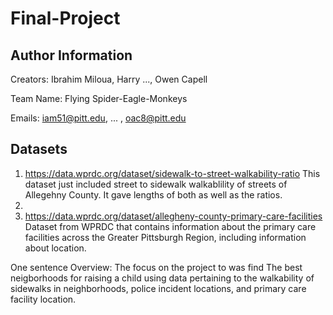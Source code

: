 # Final-Project

## Author Information
Creators: Ibrahim Miloua, Harry ..., Owen Capell

Team Name: Flying Spider-Eagle-Monkeys

Emails: iam51@pitt.edu, ... , oac8@pitt.edu

## Datasets
1. https://data.wprdc.org/dataset/sidewalk-to-street-walkability-ratio
This dataset just included street to sidewalk walkablility of streets of Allegehny County. It gave lengths of both as well as the ratios.
2.
3. https://data.wprdc.org/dataset/allegheny-county-primary-care-facilities
Dataset from WPRDC that contains information about the primary care facilities across the Greater Pittsburgh Region, including information about location.

One sentence Overview: The focus on the project to was find The best neigborhoods for raising a child using data pertaining to the walkability of sidewalks in neighborhoods, police incident locations, and primary care facility location.
